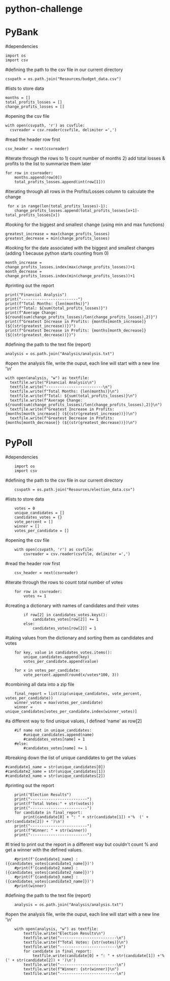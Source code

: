 # python-challenge
# PyBank

#dependencies 

    import os
    import csv 

#defining the path to the csv file in our current directory

    csvpath = os.path.join("Resources/budget_data.csv")

#lists to store data

    months = []
    total_profits_losses = []
    change_profits_losses = []

#opening the csv file 

    with open(csvpath, 'r') as csvfile:
      csvreader = csv.reader(csvfile, delimiter =',')

#read the header row first 

    csv_header = next(csvreader)
   
#iterate through the rows to 1) count number of months 2) add total losses & profits to the list to summarize them later

    for row in csvreader: 
        months.append(row[0])
        total_profits_losses.append(int(row[1]))
        
#iterating through all rows in the Profits/Losses column to calculate the change 

     for x in range(len(total_profits_losses)-1):
        change_profits_losses.append(total_profits_losses[x+1]-total_profits_losses[x])

#looking for the biggest and smallest change (using min and max functions)

    greatest_increase = max(change_profits_losses)
    greatest_decrease = min(change_profits_losses)

#looking for the date associated with the biggest and smallest changes (adding 1 because python starts counting from 0)

    month_increase = change_profits_losses.index(max(change_profits_losses))+1
    month_decrease = change_profits_losses.index(min(change_profits_losses))+1

#printing out the report 

    print("Financial Analysis")
    print("-------------------------")
    print(f"Total Months: {len(months)}")
    print(f"Total: ${sum(total_profits_losses)}")
    print(f"Average Change: ${round(sum(change_profits_losses)/len(change_profits_losses),2)}")
    print(f"Greatest Increase in Profits: {months[month_increase]} (${(str(greatest_increase))})")
    print(f"Greatest Decrease in Profits: {months[month_decrease]} (${(str(greatest_decrease))})")

#defining the path to the text file (report)

    analysis = os.path.join("Analysis/analysis.txt")

#open the analysis file, write the ouput, each line will start with a new line '\n' 

    with open(analysis, "w") as textfile:
      textfile.write("Financial Analysis\n")
      textfile.write("-------------------------\n")
      textfile.write(f"Total Months: {len(months)}\n")
      textfile.write(f"Total: ${sum(total_profits_losses)}\n")
      textfile.write(f"Average Change: ${round(sum(change_profits_losses)/len(change_profits_losses),2)}\n")
      textfile.write(f"Greatest Increase in Profits: {months[month_increase]} (${(str(greatest_increase))})\n")
      textfile.write(f"Greatest Decrease in Profits: {months[month_decrease]} (${(str(greatest_decrease))})\n")

#  PyPoll 

#dependencies 
    
        import os
        import csv 

#defining the path to the csv file in our current directory

        csvpath = os.path.join("Resources/election_data.csv")

#lists to store data

        votes = 0
        unique_candidates = []
        candidates_votes = {}
        vote_percent = []
        winner = []
        votes_per_candidate = []

#opening the csv file 

        with open(csvpath, 'r') as csvfile:
            csvreader = csv.reader(csvfile, delimiter =',')

#read the header row first 

        csv_header = next(csvreader)

#iterate through the rows to count total number of votes

        for row in csvreader: 
            votes += 1
            
#creating a dictionary with names of candidates and their votes

            if row[2] in candidates_votes.keys():
                candidates_votes[row[2]] += 1
            else: 
                candidates_votes[row[2]] = 1
                
#taking values from the dictionary and sorting them as candidates and votes

        for key, value in candidates_votes.items():
            unique_candidates.append(key)
            votes_per_candidate.append(value)

        for x in votes_per_candidate:
            vote_percent.append(round(x/votes*100, 3))

#combining all data into a zip file

        final_report = list(zip(unique_candidates, vote_percent, votes_per_candidate))
        winner_votes = max(votes_per_candidate) 
        winner = unique_candidates[votes_per_candidate.index(winner_votes)]
    
#a different way to find unique values, I defined 'name' as row[2]

        #if name not in unique_candidates:
            #unique_candidates.append(name)
            #candidates_votes[name] = 1
        #else:
            #candidates_votes[name] += 1 
            
#breaking down the list of unique candidates to get the values

    #candidate1_name = str(unique_candidates[0])
    #candidate2_name = str(unique_candidates[1])
    #candidate3_name = str(unique_candidates[2])

    
#printing out the report 

        print("Election Results")
        print("-------------------------")
        print(f"Total Votes:" + str(votes))
        print("-------------------------")
        for candidate in final_report:
            print(candidate[0] + ": " + str(candidate[1]) +'%  (' + str(candidate[2]) + ')\n')
        print("-------------------------")
        print(f"Winner: " + str(winner))
        print("-------------------------")

#I tried to print out the report in a different way but couldn't count % and get a winner with the  defined values. 

        #print(f'{candidate1_name} : ({candidates_votes[candidate1_name]})')
        #print(f'{candidate2_name} : ({candidates_votes[candidate2_name]})')
        #print(f'{candidate3_name} : ({candidates_votes[candidate3_name]})')
        #print(winner)


#defining the path to the text file (report)

        analysis = os.path.join("Analysis/analysis.txt")

#open the analysis file, write the ouput, each line will start with a new line '\n' 

        with open(analysis, "w") as textfile:
            textfile.write("Election Results\n")
            textfile.write("-------------------------\n")
            textfile.write(f"Total Votes: {str(votes)}\n")
            textfile.write("-------------------------\n")
            for candidate in final_report:
                textfile.write(candidate[0] + ": " + str(candidate[1]) +'%  (' + str(candidate[2]) + ')\n')
            textfile.write("-------------------------\n")
            textfile.write(f"Winner: {str(winner)}\n")
            textfile.write("-------------------------\n")


    
